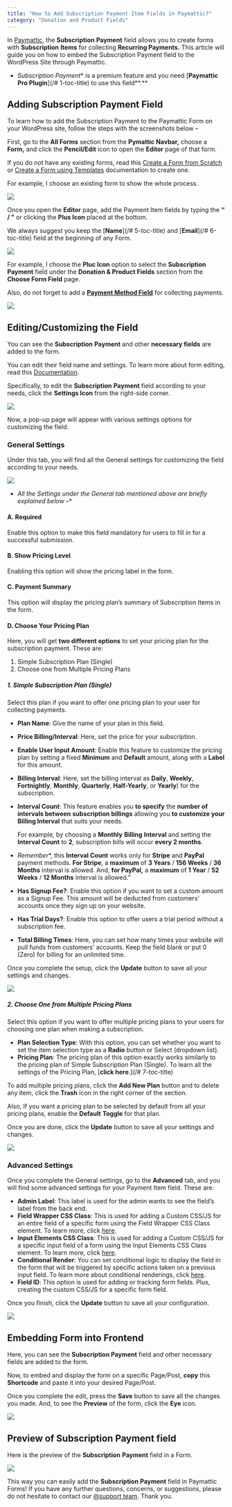 ```yaml
---
title: "How to Add Subscription Payment Item Fields in Paymattic?"
category: "Donation and Product Fields"
---
```

In [Paymattic](https://paymattic.com/), the **Subscription** **Payment** field allows you to create forms with **Subscription** **Items** for collecting **Recurring Payments.** This article will guide you on how to embed the Subscription Payment field to the WordPress Site through Paymattic.
- *Subscription Payment** is a premium feature and you need [**Paymattic Pro Plugin**](/# 1-toc-title) to use this field**.**

## Adding Subscription Payment Field

To learn how to add the Subscription Payment to the Paymattic Form on your WordPress site, follow the steps with the screenshots below –

First, go to the **All Forms** section from the **Pymattic Navbar,** choose a **Form,** and click the **Pencil/Edit** icon to open the **Editor** page of that form.

If you do not have any existing forms, read this [Create a Form from Scratch](/how-to-create-a-form-from-scratch-with-paymattic) or [Create a Form using Templates](/simple-form-templates) documentation to create one.

For example, I choose an existing form to show the whole process.

![](/images/donation-and-product-fields/how-to-add-susbcription-payment-item-fields-in-paymattic/1.-Open-desired-form-1-scaled.webp)

Once you open the **Editor** page, add the Payment Item fields by typing the **“ / ”** or clicking the **Plus Icon** placed at the bottom.

We always suggest you keep the [**Name**](/# 5-toc-title) and [**Email**](/# 6-toc-title) field at the beginning of any Form.

![](/images/donation-and-product-fields/how-to-add-susbcription-payment-item-fields-in-paymattic/2.-Type-or-click-icon-1.webp)

For example, I choose the **Pluc Icon** option to select the **Subscription** **Payment** field under the **Donation &amp; Product Fields** section from the **Choose Form Field** page.

Also, do not forget to add a [**Payment Method Field**](/how-to-use-the-payment-method-fields-section) for collecting payments.

![](/images/donation-and-product-fields/how-to-add-susbcription-payment-item-fields-in-paymattic/3.-subscription-payment-item-field.webp)

## Editing/Customizing the Field

You can see the **Subscription** **Payment** and other **necessary fields** are added to the form.

You can edit their field name and settings. To learn more about form editing, read this [Documentation](/how-to-edit-forms-in-wordpress-with-paymattic)*.*

Specifically, to edit the **Subscription** **Payment** field according to your needs, click the **Settings Icon** from the right-side corner.

![](/images/donation-and-product-fields/how-to-add-susbcription-payment-item-fields-in-paymattic/4.-Settings-Icon-1.webp)

Now, a pop-up page will appear with various settings options for customizing the field.

### General Settings 

Under this tab, you will find all the General settings for customizing the field according to your needs.

![](/images/donation-and-product-fields/how-to-add-susbcription-payment-item-fields-in-paymattic/5.-General-Settings-1-1.webp)
- *All the Settings under the General tab mentioned above are briefly explained below –**

#### A. Required

Enable this option to make this field mandatory for users to fill in for a successful submission.

#### B. Show Pricing Level 

Enabling this option will show the pricing label in the form.

#### C. Payment Summary 

This option will display the pricing plan’s summary of Subscription Items in the form.

#### D. Choose Your Pricing Plan

Here, you will get **two different options** to set your pricing plan for the subscription payment. These are:

1. Simple Subscription Plan (Single)
2. Choose one from Multiple Pricing Plans

##### 1. Simple Subscription Plan (Single)

Select this plan if you want to offer one pricing plan to your user for collecting payments.
- **Plan Name**: Give the name of your plan in this field.
- **Price Billing/Interval**: Here, set the price for your subscription.
- **Enable User Input Amount**: Enable this feature to customize the pricing plan by setting a fixed **Minimum** and **Default** amount, along with a **Label** for this amount.
- **Billing Interval**: Here, set the billing interval as **Daily**, **Weekly**, **Fortnightly**, **Monthly**, **Quarterly**,  **Half-Yearly**, or **Yearly**) for the subscription.
- **Interval Count**: This feature enables you **to specify** the **number of intervals between** **subscription billings** allowing you **to customize your Billing Interval** that suits your needs.
    
    For example, by choosing a **Monthly** **Billing** **Interval** and setting the **Interval Count** to **2**, subscription bills will occur **every 2 months**.
- *Remember**, this **Interval Count** works only for **Stripe** and **PayPal** payment methods. **For Stripe**, a **maximum** of **3 Years** / **156 Weeks** / **36 Months** interval is allowed. And, **for PayPal,** a **maximum** of **1 Year** / **52 Weeks** / **12 Months** interval is allowed.”
- **Has Signup Fee?**: Enable this option if you want to set a custom amount as a Signup Fee. This amount will be deducted from customers’ accounts once they sign up on your website.
- **Has Trial Days?**: Enable this option to offer users a trial period without a subscription fee.
- **Total Billing Times**: Here, you can set how many times your website will pull funds from customers’ accounts. Keep the field blank or put 0 (Zero) for billing for an unlimited time.

Once you complete the setup, click the **Update** button to save all your settings and changes.

![](/images/donation-and-product-fields/how-to-add-susbcription-payment-item-fields-in-paymattic/6.-Single-Pricing-Plan-1.webp)

##### 2. Choose One from Multiple Pricing Plans

Select this option if you want to offer multiple pricing plans to your users for choosing one plan when making a subscription.
- **Plan Selection Type**: With this option, you can set whether you want to set the item selection type as a **Radio** button or Select (dropdown list).
- **Pricing Plan**: The pricing plan of this option exactly works similarly to the pricing plan of Simple Subscription Plan (Single). To learn all the settings of the Pricing Plan, [**click here**.](/# 7-toc-title)

To add multiple pricing plans, click the **Add New Plan** button and to delete any item, click the **Trash** icon in the right corner of the section.

Also, If you want a pricing plan to be selected by default from all your pricing plans, enable the **Default** **Toggle** for that plan.

Once you are done, click the **Update** button to save all your settings and changes.

![](/images/donation-and-product-fields/how-to-add-susbcription-payment-item-fields-in-paymattic/7.-choose-one-from-multiple-pricing-plans-1.webp)

### Advanced Settings 

Once you complete the General settings, go to the **Advanced** tab, and you will find some advanced settings for your Payment Item field. These are:
- **Admin Label**: This label is used for the admin wants to see the field’s label from the back end.
- **Field Wrapper CSS Class**: This is used for adding a Custom CSS/JS for an entire field of a specific form using the Field Wrapper CSS Class element. To learn more, click [here](/how-to-create-custom-css-js-in-wordpress-with-paymattic).
- **Input Elements CSS Class**: This is used for adding a Custom CSS/JS for a specific input field of a form using the Input Elements CSS Class element. To learn more, click [here](/how-to-create-custom-css-js-in-wordpress-with-paymattic).
- **Conditional Render**: You can set conditional logic to display the field in the form that will be triggered by specific actions taken on a previous input field. To learn more about conditional renderings, click [here](/how-to-use-conditional-logic-in-form-fields-with-paymattic).
- **Field ID**: This option is used for adding or tracking form fields. Plus, creating the custom CSS/JS for a specific form field.

Once you finish, click the **Update** button to save all your configuration.

![](/images/donation-and-product-fields/how-to-add-susbcription-payment-item-fields-in-paymattic/8.-Advanced-Settings.webp)

## Embedding Form into Frontend

Here, you can see the **Subscription Payment** field and other necessary fields are added to the form.

Now, to embed and display the form on a specific Page/Post, **copy** this **Shortcode** and paste it into your desired Page/Post.

Once you complete the edit, press the **Save** button to save all the changes you made.
And, to see the **Preview** of the form, click the **Eye** icon.

![](/images/donation-and-product-fields/how-to-add-susbcription-payment-item-fields-in-paymattic/9.-Save-preview-and-shortcode-buttons.webp)

## Preview of Subscription Payment field

Here is the preview of the **Subscription** **Payment** field in a Form.

![](/images/donation-and-product-fields/how-to-add-susbcription-payment-item-fields-in-paymattic/10.-Preview-of-Subscription-Payment.webp)

This way you can easily add the **Subscription** **Payment** field in Paymattic Forms!
If you have any further questions, concerns, or suggestions, please do not hesitate to contact our [@support team](https://wpmanageninja.com/support-tickets/?utm_source=wpmn&utm_medium=home&utm_campaign=site#/). Thank you.